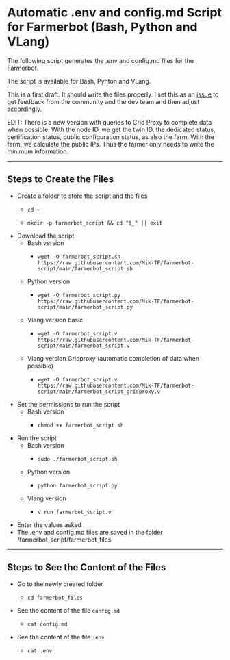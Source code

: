 # Automatic .env and config.md Script for Farmerbot (Bash, Python and VLang)

The following script generates the .env and config.md files for the Farmerbot.

The script is available for Bash, Pyhton and VLang.

This is a first draft. It should write the files properly. I set this as an [issue](https://github.com/threefoldtech/farmerbot/issues/33) to get feedback from the community and the dev team and then adjust accordingly.

EDIT: There is a new version with queries to Grid Proxy to complete data when possible. With the node ID, we get the twin ID, the dedicated status, certification status, public configuration status, as also the farm. With the farm, we calculate the public IPs. Thus the farmer only needs to write the minimum information.

***

## Steps to Create the Files

* Create a folder to store the script and the files
  * ```
    cd ~
    ```
  * ```
    mkdir -p farmerbot_script && cd "$_" || exit
    ```
* Download the script
  * Bash version
    * ```
      wget -O farmerbot_script.sh https://raw.githubusercontent.com/Mik-TF/farmerbot-script/main/farmerbot_script.sh
      ```
  * Python version
    * ```
      wget -O farmerbot_script.py https://raw.githubusercontent.com/Mik-TF/farmerbot-script/main/farmerbot_script.py
      ```
  * Vlang version basic
    * ```
      wget -O farmerbot_script.v https://raw.githubusercontent.com/Mik-TF/farmerbot-script/main/farmerbot_script.v
      ```
  * Vlang version Gridproxy (automatic completion of data when possible)
    * ```
      wget -O farmerbot_script.v https://raw.githubusercontent.com/Mik-TF/farmerbot-script/main/farmerbot_script_gridproxy.v
      ```
* Set the permissions to run the script
  * Bash version
    * ```
      chmod +x farmerbot_script.sh
      ```
* Run the script
  * Bash version
    * ```
      sudo ./farmerbot_script.sh
      ```
  * Python version
    * ```
      python farmerbot_script.py
      ```
  * Vlang version
    * ```
      v run farmerbot_script.v
      ```
* Enter the values asked
* The .env and config.md files are saved in the folder /farmerbot_script/farmerbot_files

***

## Steps to See the Content of the Files

* Go to the newly created folder
  * ```
    cd farmerbot_files
    ```
* See the content of the file `config.md`
  * ```
    cat config.md
    ```
* See the content of the file `.env`
  * ```
    cat .env
    ```
